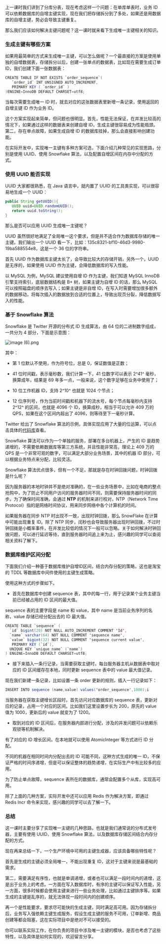上一课时我们讲到了分库分表，现在考虑这样一个问题：在单库单表时，业务 ID 可以依赖数据库的自增主键实现，现在我们把存储拆分到了多处，如果还是用数据库的自增主键，势必会导致主键重复。

那么我们应该如何解决主键问题呢？这一课时就来看下生成唯一主键相关的知识。

### 生成主键有哪些方案

如果用最简单的方式来生成唯一主键，可以怎么做呢？一个最直接的方案是使用单独的自增数据表，存储拆分以后，创建一张单点的数据表，比如现在需要生成订单 ID，我们创建下面一张数据表：

```java
CREATE TABLE IF NOT EXISTS `order_sequence`(
   `order_id` INT UNSIGNED AUTO_INCREMENT,
   PRIMARY KEY ( `order_id` )
)ENGINE=InnoDB DEFAULT CHARSET=utf8;
```

当每次需要生成唯一 ID 时，就去对应的这张数据表里新增一条记录，使用返回的自增主键 ID 作为业务 ID。

这个方案实现起来简单，但问题也很明显。首先，性能无法保证，在并发比较高的情况下，如果通过这样的数据表来创建自增 ID，生成主键很容易成为性能瓶颈。第二，存在单点故障，如果生成自增 ID 的数据库挂掉，那么会直接影响创建功能。

在实际开发中，实现唯一主键有多种方案可选，下面介绍几种常见的实现思路，分别是使用 UUID、使用 Snowflake 算法，以及配置自增区间在内存中分配的方式。

### 使用 UUID 能否实现

UUID 大家都很熟悉，在 Java 语言中，就内置了 UUID 的工具类实现，可以很容易地生成一个 UUID：

```java
public String getUUID(){
   UUID uuid=UUID.randomUUID();
   return uuid.toString();
}
```

那么是否可以应用 UUID 生成唯一主键呢？

UUID 虽然很好地满足了全局唯一这个要求，但是并不适合作为数据库存储的唯一主键。我们输出一个 UUID 看一下，比如：135c8321-bf10-46d3-9980-19ba588554e8，这是一个 36 位的字符串。

首先 UUID 作为数据库主键太长了，会导致比较大的存储开销，另外一个，UUID 是无序的，如果使用 UUID 作为主键，会降低数据库的写入性能。

以 MySQL 为例，MySQL 建议使用自增 ID 作为主键，我们知道 MySQL InnoDB 引擎支持索引，底层数据结构是 B+ 树，如果主键为自增 ID 的话，那么 MySQL 可以按照磁盘的顺序去写入；如果主键是非自增 ID，在写入时需要增加很多额外的数据移动，将每次插入的数据放到合适的位置上，导致出现页分裂，降低数据写入的性能。

### 基于 Snowflake 算法

Snowflake 是 Twitter 开源的分布式 ID 生成算法，由 64 位的二进制数字组成，一共分为 4 部分，下面是示意图：

<Image alt="image (6).png" src="https://s0.lgstatic.com/i/image/M00/22/1A/Ciqc1F7rW7SAGVg-AACcCEZzof0687.png"/>

其中：

* 第 1 位默认不使用，作为符号位，总是 0，保证数值是正数；

* 41 位时间戳，表示毫秒数，我们计算一下，41 位数字可以表示 2^41^ 毫秒，换算成年，结果是 69 年多一点，一般来说，这个数字足够在业务中使用了；

* 10 位工作机器 ID，支持 2^10^ 也就是 1024 个节点；

* 12 位序列号，作为当前时间戳和机器下的流水号，每个节点每毫秒内支持 2^12^ 的区间，也就是 4096 个 ID，换算成秒，相当于可以允许 409 万的 QPS，如果在这个区间内超出了 4096，则等待至下一毫秒计算。

Twitter 给出了 Snowflake 算法的示例，具体实现应用了大量的位运算，可以点击具体的[代码库](https://github.com/twitter-archive/snowflake/blob/snowflake-2010/src/main/scala/com/twitter/service/snowflake/IdWorker.scala)查看。

Snowflake 算法可以作为一个单独的服务，部署在多台机器上，产生的 ID 是趋势递增的，不需要依赖数据库等第三方系统，并且性能非常高，理论上 409 万的 QPS 是一个非常可观的数字，可以满足大部分业务场景，其中的机器 ID 部分，可以根据业务特点来分配，比较灵活。

Snowflake 算法优点很多，但有一个不足，那就是存在时钟回拨问题，时钟回拨是什么呢？

因为服务器的本地时钟并不是绝对准确的，在一些业务场景中，比如在电商的整点抢购中，为了防止不同用户访问的服务器时间不同，则需要保持服务器时间的同步。为了确保时间准确，会通过 **NTP** 的机制来进行校对，NTP（Network Time Protocol）指的是网络时间协议，用来同步网络中各个计算机的时间。

如果服务器在同步 NTP 时出现不一致，出现时钟回拨，那么 SnowFlake 在计算中可能出现重复 ID。除了 NTP 同步，闰秒也会导致服务器出现时钟回拨，不过时钟回拨是小概率事件，在并发比较低的情况下一般可以忽略。关于如何解决时钟回拨问题，可以进行延迟等待，直到服务器时间追上来为止，感兴趣的同学可以查阅相关资料了解下。

### 数据库维护区间分配

下面我们介绍一种基于数据库维护自增ID区间，结合内存分配的策略，这也是淘宝的 TDDL 等数据库中间件使用的主键生成策略。

使用这种方式的步骤如下。

* 首先在数据库中创建 sequence 表，其中的每一行，用于记录某个业务主键当前已经被占用的 ID 区间的最大值。

sequence 表的主要字段是 name 和 value，其中 name 是当前业务序列的名称，value 存储已经分配出去的 ID 最大值。

```java
CREATE TABLE `sequence` (
  `id` bigint(20) NOT NULL AUTO_INCREMENT COMMENT 'Id',
  `name` varchar(64) NOT NULL COMMENT 'sequence name',
  `value` bigint(32) NOT NULL COMMENT 'sequence current value',
   PRIMARY KEY (`id`),
  UNIQUE KEY `unique_name` (`name`)
) ENGINE=InnoDB DEFAULT CHARSET=utf8; 
```

* 接下来插入一条行记录，当需要获取主键时，每台服务器主机从数据表中取对应的 ID 区间缓存在本地，同时更新 sequence 表中的 value 最大值记录。

现在我们新建一条记录，比如设置一条 order 更新的规则，插入一行记录如下：

```java
INSERT INTO sequence (name,value) values('order_sequence',1000);i
```

当服务器在获取主键增长区段时，首先访问对应数据库的 sequence 表，更新对应的记录，占用一个对应的区间。比如我们这里设置步长为 200，原先的 value 值为 1000，更新后的 value 就变为了 1200。

* 取到对应的 ID 区间后，在服务器内部进行分配，涉及的并发问题可以依赖乐观锁等机制解决。

有了对应的 ID 增长区间，在本地就可以使用 AtomicInteger 等方式进行 ID 分配。

不同的机器在相同时间内分配出去的 ID 可能不同，这种方式生成的唯一 ID，不保证严格的时间序递增，但是可以保证整体的趋势递增，在实际生产中有比较多的应用。

为了防止单点故障，sequence 表所在的数据库，通常会配置多个从库，实现高可用。

除了上面的几种方案，实际开发中还可以应用 Redis 作为解决方案，即通过 Redis Incr 命令来实现，感兴趣的同学可以去了解一下。

### 总结

这一课时主要分享了实现唯一主键的几种思路，也就是我们通常说的分布式发号器，主要有使用 UUID、使用 Snowflake 算法，以及数据库存储区间结合内存分配的方式。

现在再来总结一下，一个生产环境中可用的主键生成器，应该具备哪些特性呢？

首先是生成的主键必须全局唯一，不能出现重复 ID，这对于主键来说是最基础的需求。

第二，需要满足有序性，也就是单调递增，或者也可以满足一段时间内的递增，这是出于业务上的考虑。一方面在写入数据库时，有序的主键可以保证写入性能，另一方面，很多时候都会使用主键来进行一些业务处理，比如通过主键排序等。如果生成的主键是乱序的，就无法体现一段时间内的创建顺序。

再一个是性能要求，要求尽可能快的生成主键，同时满足高可用。因为存储拆分后，业务写入强依赖主键生成服务，假设生成主键的服务不可用，订单新增、商品创建等都会阻塞，这在实际项目中是绝对不可以接受的。

你可以联系实际工作，在你负责的项目中涉及唯一主键的模块，是否也考虑了这些特性，以及具体是如何实现的，欢迎留言分享。
